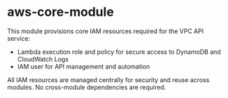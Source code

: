 # aws-core-module

This module provisions core IAM resources required for the VPC API service:
- Lambda execution role and policy for secure access to DynamoDB and CloudWatch Logs
- IAM user for API management and automation

All IAM resources are managed centrally for security and reuse across modules. No cross-module dependencies are required.
